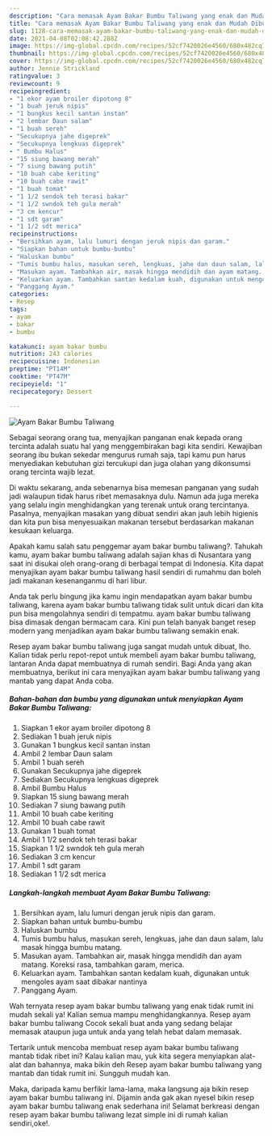 ```yaml
---
description: "Cara memasak Ayam Bakar Bumbu Taliwang yang enak dan Mudah Dibuat"
title: "Cara memasak Ayam Bakar Bumbu Taliwang yang enak dan Mudah Dibuat"
slug: 1128-cara-memasak-ayam-bakar-bumbu-taliwang-yang-enak-dan-mudah-dibuat
date: 2021-04-08T02:08:42.288Z
image: https://img-global.cpcdn.com/recipes/52cf7420026e4560/680x482cq70/ayam-bakar-bumbu-taliwang-foto-resep-utama.jpg
thumbnail: https://img-global.cpcdn.com/recipes/52cf7420026e4560/680x482cq70/ayam-bakar-bumbu-taliwang-foto-resep-utama.jpg
cover: https://img-global.cpcdn.com/recipes/52cf7420026e4560/680x482cq70/ayam-bakar-bumbu-taliwang-foto-resep-utama.jpg
author: Jennie Strickland
ratingvalue: 3
reviewcount: 9
recipeingredient:
- "1 ekor ayam broiler dipotong 8"
- "1 buah jeruk nipis"
- "1 bungkus kecil santan instan"
- "2 lembar Daun salam"
- "1 buah sereh"
- "Secukupnya jahe digeprek"
- "Secukupnya lengkuas digeprek"
- " Bumbu Halus"
- "15 siung bawang merah"
- "7 siung bawang putih"
- "10 buah cabe keriting"
- "10 buah cabe rawit"
- "1 buah tomat"
- "1 1/2 sendok teh terasi bakar"
- "1 1/2 swndok teh gula merah"
- "3 cm kencur"
- "1 sdt garam"
- "1 1/2 sdt merica"
recipeinstructions:
- "Bersihkan ayam, lalu lumuri dengan jeruk nipis dan garam."
- "Siapkan bahan untuk bumbu-bumbu"
- "Haluskan bumbu"
- "Tumis bumbu halus, masukan sereh, lengkuas, jahe dan daun salam, lalu masak hingga bumbu matang."
- "Masukan ayam. Tambahkan air, masak hingga mendidih dan ayam matang. Koreksi rasa, tambahkan garam, merica."
- "Keluarkan ayam. Tambahkan santan kedalam kuah, digunakan untuk mengoles ayam saat dibakar nantinya"
- "Panggang Ayam."
categories:
- Resep
tags:
- ayam
- bakar
- bumbu

katakunci: ayam bakar bumbu 
nutrition: 243 calories
recipecuisine: Indonesian
preptime: "PT14M"
cooktime: "PT47M"
recipeyield: "1"
recipecategory: Dessert

---
```



![Ayam Bakar Bumbu Taliwang](https://img-global.cpcdn.com/recipes/52cf7420026e4560/680x482cq70/ayam-bakar-bumbu-taliwang-foto-resep-utama.jpg)

Sebagai seorang orang tua, menyajikan panganan enak kepada orang tercinta adalah suatu hal yang menggembirakan bagi kita sendiri. Kewajiban seorang ibu bukan sekedar mengurus rumah saja, tapi kamu pun harus menyediakan kebutuhan gizi tercukupi dan juga olahan yang dikonsumsi orang tercinta wajib lezat.

Di waktu  sekarang, anda sebenarnya bisa memesan panganan yang sudah jadi walaupun tidak harus ribet memasaknya dulu. Namun ada juga mereka yang selalu ingin menghidangkan yang terenak untuk orang tercintanya. Pasalnya, menyajikan masakan yang dibuat sendiri akan jauh lebih higienis dan kita pun bisa menyesuaikan makanan tersebut berdasarkan makanan kesukaan keluarga. 



Apakah kamu salah satu penggemar ayam bakar bumbu taliwang?. Tahukah kamu, ayam bakar bumbu taliwang adalah sajian khas di Nusantara yang saat ini disukai oleh orang-orang di berbagai tempat di Indonesia. Kita dapat menyajikan ayam bakar bumbu taliwang hasil sendiri di rumahmu dan boleh jadi makanan kesenanganmu di hari libur.

Anda tak perlu bingung jika kamu ingin mendapatkan ayam bakar bumbu taliwang, karena ayam bakar bumbu taliwang tidak sulit untuk dicari dan kita pun bisa mengolahnya sendiri di tempatmu. ayam bakar bumbu taliwang bisa dimasak dengan bermacam cara. Kini pun telah banyak banget resep modern yang menjadikan ayam bakar bumbu taliwang semakin enak.

Resep ayam bakar bumbu taliwang juga sangat mudah untuk dibuat, lho. Kalian tidak perlu repot-repot untuk membeli ayam bakar bumbu taliwang, lantaran Anda dapat membuatnya di rumah sendiri. Bagi Anda yang akan membuatnya, berikut ini cara menyajikan ayam bakar bumbu taliwang yang mantab yang dapat Anda coba.

<!--inarticleads1-->

##### Bahan-bahan dan bumbu yang digunakan untuk menyiapkan Ayam Bakar Bumbu Taliwang:

1. Siapkan 1 ekor ayam broiler dipotong 8
1. Sediakan 1 buah jeruk nipis
1. Gunakan 1 bungkus kecil santan instan
1. Ambil 2 lembar Daun salam
1. Ambil 1 buah sereh
1. Gunakan Secukupnya jahe digeprek
1. Sediakan Secukupnya lengkuas digeprek
1. Ambil  Bumbu Halus
1. Siapkan 15 siung bawang merah
1. Sediakan 7 siung bawang putih
1. Ambil 10 buah cabe keriting
1. Ambil 10 buah cabe rawit
1. Gunakan 1 buah tomat
1. Ambil 1 1/2 sendok teh terasi bakar
1. Siapkan 1 1/2 swndok teh gula merah
1. Sediakan 3 cm kencur
1. Ambil 1 sdt garam
1. Sediakan 1 1/2 sdt merica




<!--inarticleads2-->

##### Langkah-langkah membuat Ayam Bakar Bumbu Taliwang:

1. Bersihkan ayam, lalu lumuri dengan jeruk nipis dan garam.
1. Siapkan bahan untuk bumbu-bumbu
1. Haluskan bumbu
1. Tumis bumbu halus, masukan sereh, lengkuas, jahe dan daun salam, lalu masak hingga bumbu matang.
1. Masukan ayam. Tambahkan air, masak hingga mendidih dan ayam matang. Koreksi rasa, tambahkan garam, merica.
1. Keluarkan ayam. Tambahkan santan kedalam kuah, digunakan untuk mengoles ayam saat dibakar nantinya
1. Panggang Ayam.




Wah ternyata resep ayam bakar bumbu taliwang yang enak tidak rumit ini mudah sekali ya! Kalian semua mampu menghidangkannya. Resep ayam bakar bumbu taliwang Cocok sekali buat anda yang sedang belajar memasak ataupun juga untuk anda yang telah hebat dalam memasak.

Tertarik untuk mencoba membuat resep ayam bakar bumbu taliwang mantab tidak ribet ini? Kalau kalian mau, yuk kita segera menyiapkan alat-alat dan bahannya, maka bikin deh Resep ayam bakar bumbu taliwang yang mantab dan tidak rumit ini. Sungguh mudah kan. 

Maka, daripada kamu berfikir lama-lama, maka langsung aja bikin resep ayam bakar bumbu taliwang ini. Dijamin anda gak akan nyesel bikin resep ayam bakar bumbu taliwang enak sederhana ini! Selamat berkreasi dengan resep ayam bakar bumbu taliwang lezat simple ini di rumah kalian sendiri,oke!.

